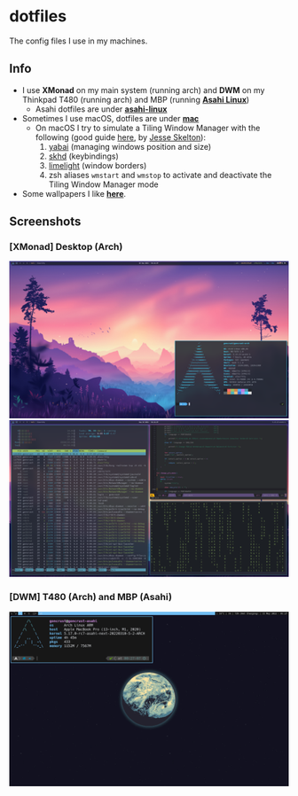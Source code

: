 # dotfiles

The config files I use in my machines.

## Info

- I use **XMonad** on my main system (running arch) and **DWM** on my Thinkpad T480 (running arch) and MBP (running [**Asahi Linux**](https://asahilinux.org/))
    - Asahi dotfiles are under [**asahi-linux**](https://github.com/goncrust/dotfiles/tree/main/asahi-linux)
- Sometimes I use macOS, dotfiles are under [**mac**](https://github.com/goncrust/dotfiles/tree/main/macos)
    - On macOS I try to simulate a Tiling Window Manager with the following (good guide [here](https://www.notion.so/Yabai-8da3b829872d432fac43181b7ff628fc), by [Jesse Skelton](https://www.youtube.com/channel/UC7syy0V3Ah9Ho4eRUCwRsRg)):
      1. [yabai](https://github.com/koekeishiya/yabai) (managing windows position and size)
      1. [skhd](https://github.com/koekeishiya/skhd) (keybindings)
      1. [limelight](https://github.com/koekeishiya/limelight) (window borders)
      1. zsh aliases `wmstart` and `wmstop` to activate and deactivate the Tiling Window Manager mode
- Some wallpapers I like [**here**](https://github.com/goncrust/dotfiles/tree/main/wallpapers).

## Screenshots

### [XMonad] Desktop (Arch)

<img src="arch-screenshot-1.png" alt="arch">
<img src="arch-screenshot-0.png" alt="arch">

### [DWM] T480 (Arch) and MBP (Asahi)

<img src="asahi-screenshot.png" alt="asahi">
